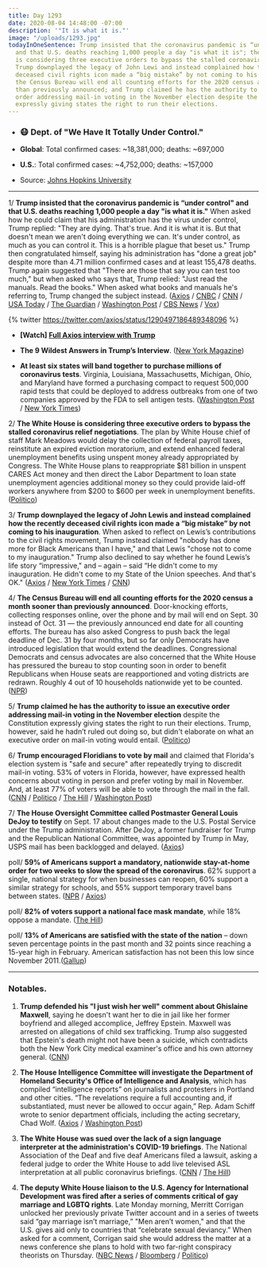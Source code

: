 ```yaml
---
title: Day 1293
date: 2020-08-04 14:48:00 -07:00
description: '"It is what it is."'
image: "/uploads/1293.jpg"
todayInOneSentence: Trump insisted that the coronavirus pandemic is “under control"
  and that U.S. deaths reaching 1,000 people a day "is what it is"; the White House
  is considering three executive orders to bypass the stalled coronavirus relief negotiations;
  Trump downplayed the legacy of John Lewi and instead complained how the recently
  deceased civil rights icon made a “big mistake” by not coming to his inauguration;
  the Census Bureau will end all counting efforts for the 2020 census a month sooner
  than previously announced; and Trump claimed he has the authority to issue an executive
  order addressing mail-in voting in the November election despite the Constitution
  expressly giving states the right to run their elections.
---
```


* ### 😷 Dept. of "We Have It Totally Under Control."

* **Global**: Total confirmed cases: \~18,381,000; deaths: \~697,000

* **U.S.**: Total confirmed cases: \~4,752,000; deaths: \~157,000

* Source: [Johns Hopkins University](https://coronavirus.jhu.edu/map.html)

---

1/ **Trump insisted that the coronavirus pandemic is “under control" and that U.S. deaths reaching 1,000 people a day "is what it is."** When asked how he could claim that his administration has the virus under control, Trump replied: "They are dying. That's true. And it is what it is. But that doesn't mean we aren't doing everything we can. It's under control, as much as you can control it. This is a horrible plague that beset us." Trump then congratulated himself, saying his administration has "done a great job" despite more than 4.71 million confirmed cases and at least 155,478 deaths. Trump again suggested that "There are those that say you can test too much," but when asked who says that, Trump relied: "Just read the manuals. Read the books." When asked what books and manuals he's referring to, Trump changed the subject instead. ([Axios](https://www.axios.com/trump-coronavirus-under-control-5f114a16-9952-428c-bc07-3cfa360b0977.html) / [CNBC](https://www.cnbc.com/2020/08/04/coronavirus-trump-insists-pandemic-is-under-control-in-us.html) / [CNN](https://www.cnn.com/2020/08/04/politics/trump-covid-death-toll-is-what-it-is/index.html) / [USA Today](https://www.usatoday.com/story/news/politics/2020/08/04/trump-tells-axios-rising-covid-19-death-toll-is-what-is/5579765002/) / [The Guardian](https://www.theguardian.com/us-news/2020/aug/04/donald-trump-on-the-ropes-in-interview-over-us-covid-19-death-toll) / [Washington Post](https://www.washingtonpost.com/nation/2020/08/04/coronavirus-covid-live-updates-us/) / [CBS News](https://www.cbsnews.com/news/trump-covid-19-thousands-dying-daily-is-what-is/) / [Vox](https://www.vox.com/2020/8/4/21354055/trump-axios-interview-jonathan-swan))

{% twitter https://twitter.com/axios/status/1290497186489348096 %}

* **\[Watch\] [Full Axios interview with Trump](https://www.axios.com/full-axios-hbo-interview-donald-trump-cd5a67e1-6ba1-46c8-bb3d-8717ab9f3cc5.html)**

* **The 9 Wildest Answers in Trump’s Interview**. ([New York Magazine](https://nymag.com/intelligencer/2020/08/trump-interview-jonathan-swan-axios-charts-john-lewis-coronavirus.html))

* **At least six states will band together to purchase millions of coronavirus tests**. Virginia, Louisiana, Massachusetts, Michigan, Ohio, and Maryland have formed a purchasing compact to request 500,000 rapid tests that could be deployed to address outbreaks from one of two companies approved by the FDA to sell antigen tests. ([Washington Post](https://www.washingtonpost.com/coronavirus/coronavirus-state-testing-compact/2020/08/04/8b73bed8-d66f-11ea-9c3b-dfc394c03988_story.html) / [New York Times](https://www.nytimes.com/2020/08/04/world/coronavirus-cases.html#link-5673bec1))

2/ **The White House is considering three executive orders to bypass the stalled coronavirus relief negotiations**. The plan by White House chief of staff Mark Meadows would delay the collection of federal payroll taxes, reinstitute an expired eviction moratorium, and extend enhanced federal unemployment benefits using unspent money already appropriated by Congress. The White House plans to reappropriate $81 billion in unspent CARES Act money and then direct the Labor Department to loan state unemployment agencies additional money so they could provide laid-off workers anywhere from $200 to $600 per week in unemployment benefits. ([Politico](https://www.politico.com/news/2020/08/04/trump-executive-order-coronavirus-391305))

3/ **Trump downplayed the legacy of John Lewis and instead complained how the recently deceased civil rights icon made a “big mistake” by not coming to his inauguration**. When asked to reflect on Lewis’s contributions to the civil rights movement, Trump instead claimed "nobody has done more for Black Americans than I have," and that Lewis "chose not to come to my inauguration." Trump also declined to say whether he found Lewis’s life story “impressive," and – again – said “He didn't come to my inauguration. He didn't come to my State of the Union speeches. And that's OK." ([Axios](https://www.axios.com/trump-john-lewis-inauguration-1adc0747-51b8-4990-a7d8-29290e990dc5.html) / [New York Times](https://www.nytimes.com/2020/08/04/us/politics/trump-john-lewis-axios.html) / [CNN](https://www.cnn.com/2020/08/04/politics/trump-john-lewis-axios/index.html))

4/ **The Census Bureau will end all counting efforts for the 2020 census a month sooner than previously announced**. Door-knocking efforts, collecting responses online, over the phone and by mail will end on Sept. 30 instead of Oct. 31 — the previously announced end date for all counting efforts. The bureau has also asked Congress to push back the legal deadline of Dec. 31 by four months, but so far only Democrats have introduced legislation that would extend the deadlines. Congressional Democrats and census advocates are also concerned that the White House has pressured the bureau to stop counting soon in order to benefit Republicans when House seats are reapportioned and voting districts are redrawn. Roughly 4 out of 10 households nationwide yet to be counted. ([NPR](https://www.npr.org/2020/08/03/898548910/census-cut-short-a-month-rushes-to-finish-all-counting-efforts-by-sept-30))

5/ **Trump claimed he has the authority to issue an executive order addressing mail-in voting in the November election** despite the Constitution expressly giving states the right to run their elections. Trump, however, said he hadn’t ruled out doing so, but didn't elaborate on what an executive order on mail-in voting would entail. ([Politico](https://www.politico.com/news/2020/08/03/trump-mail-in-voting-order-391066))

6/ **Trump encouraged Floridians to vote by mail** and claimed that Florida's election system is "safe and secure" after repeatedly trying to discredit mail-in voting. 53% of voters in Florida, however, have expressed health concerns about voting in person and prefer voting by mail in November. And, at least 77% of voters will be able to vote through the mail in the fall. ([CNN](https://www.cnn.com/2020/08/04/politics/donald-trump-mail-in-voting-florida/index.html) / [Politico](https://www.politico.com/news/2020/08/03/trumps-assault-on-mail-voting-threatens-his-reelection-bid-390949) / [The Hill](https://thehill.com/homenews/administration/510484-trump-in-reversal-encourages-vote-by-mail-in-florida) / [Washington Post](https://www.washingtonpost.com/politics/republicans-race-to-promote-mail-voting-as-trumps-attacks-discourage-his-own-supporters-from-embracing-the-practice/2020/08/03/9dd1d988-d1d9-11ea-9038-af089b63ac21_story.html))

7/ **The House Oversight Committee called Postmaster General Louis DeJoy to testify** on Sept. 17 about changes made to the U.S. Postal Service under the Trump administration. After DeJoy, a former fundraiser for Trump and the Republican National Committee, was appointed by Trump in May, USPS mail has been backlogged and delayed. ([Axios](https://www.axios.com/usps-postmaster-general-trump-18ddfd55-e47c-4439-ab76-78395e76fb85.html))

poll/ **59% of Americans support a mandatory, nationwide stay-at-home order for two weeks to slow the spread of the coronavirus**. 62% support a single, national strategy for when businesses can reopen, 60% support a similar strategy for schools, and 55% support temporary travel bans between states. ([NPR](https://www.npr.org/2020/08/04/898522180/despite-mask-wars-americans-support-aggressive-measures-to-stop-covid-19-poll-fi) / [Axios](https://www.axios.com/nationwide-stay-at-home-order-9591b3f3-a786-479c-8151-662cc7d0113b.html))

poll/ **82% of voters support a national face mask mandate**, while 18% oppose a mandate. ([The Hill](https://thehill.com/hilltv/what-americas-thinking/510317-poll-82-percent-of-voters-support-a-national-mask-mandate))

poll/ **13% of Americans are satisfied with the state of the nation** – down seven percentage points in the past month and 32 points since reaching a 15-year high in February. American satisfaction has not been this low since November 2011.([Gallup](https://news.gallup.com/poll/316736/satisfaction-lowest-nine-years.aspx))

---

### Notables.

1. **Trump defended his "I just wish her well" comment about Ghislaine Maxwell**, saying he doesn't want her to die in jail like her former boyfriend and alleged accomplice, Jeffrey Epstein. Maxwell was arrested on allegations of child sex trafficking. Trump also suggested that Epstein's death might not have been a suicide, which contradicts both the New York City medical examiner's office and his own attorney general. ([CNN](https://www.cnn.com/2020/08/04/politics/donald-trump-ghislaine-maxwell-axios/index.html))

2. **The House Intelligence Committee will investigate the Department of Homeland Security's Office of Intelligence and Analysis**, which has compiled “intelligence reports” on journalists and protesters in Portland and other cities. “The revelations require a full accounting and, if substantiated, must never be allowed to occur again,” Rep. Adam Schiff wrote to senior department officials, including the acting secretary, Chad Wolf. ([Axios](https://www.axios.com/dhs-portland-protest-adam-schiff-5091d20c-b6e4-4dd5-8173-13f820993efc.html) / [Washington Post](https://www.washingtonpost.com/nation/2020/08/04/protests-live-updates-house-committee-investigating-dhs-office-that-tracked-journalists-protesters/))

3. **The White House was sued over the lack of a sign language interpreter at the administration's COVID-19 briefings**. The National Association of the Deaf and five deaf Americans filed a lawsuit, asking a federal judge to order the White House to add live televised ASL interpretation at all public coronavirus briefings. ([CNN](https://www.cnn.com/2020/08/03/politics/sign-language-interpreters-coronavirus-briefings/index.html) / [The Hill](https://thehill.com/homenews/administration/510385-white-house-sued-over-lack-of-sign-language-interpreters-at))

4. **The deputy White House liaison to the U.S. Agency for International Development was fired after a series of comments critical of gay marriage and LGBTQ rights**. Late Monday morning, Merritt Corrigan unlocked her previously private Twitter account and in a series of tweets said “gay marriage isn’t marriage,” "Men aren’t women," and that the U.S. gives aid only to countries that “celebrate sexual deviancy.” When asked for a comment, Corrigan said she would address the matter at a news conference she plans to hold with two far-right conspiracy theorists on Thursday. ([NBC News](https://www.nbcnews.com/politics/politics-news/white-house-usaid-liaison-fired-after-series-anti-lgbtq-tweets-n1235679) / [Bloomberg](https://www.bloomberg.com/news/articles/2020-08-03/u-s-aid-agency-official-departs-after-series-of-anti-gay-tweets?sref=MIBMEEoj) / [Politico](https://www.politico.com/news/2020/08/03/usaid-appointee-unloads-as-rocky-tenure-ends-390972))
